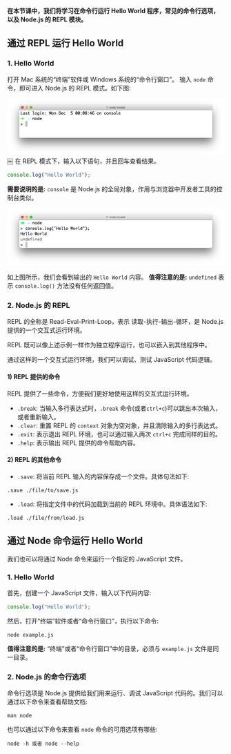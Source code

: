 **在本节课中，我们将学习在命令行运行 Hello World 程序，常见的命令行选项，以及 Node.js 的 REPL 模块。**

## 通过 REPL 运行 Hello World

### 1. Hello World

打开 Mac 系统的“终端”软件或 Windows 系统的“命令行窗口”。
输入 `node` 命令，即可进入 Node.js 的 REPL 模式。如下图:

![](images/Snip20161205_1.png)
￼
在 REPL 模式下，输入以下语句，并且回车查看结果。

```javascript
console.log("Hello World");
```

**需要说明的是:** `console` 是 Node.js 的全局对象，作用与浏览器中开发者工具的控制台类似。

![](images/2016-12-05-16-43-05.png)

如上图所示，我们会看到输出的 `Hello World` 内容。
**值得注意的是:** `undefined` 表示 `console.log()` 方法没有任何返回值。
### 2. Node.js 的 REPL

REPL 的全称是 Read-Eval-Print-Loop，表示 读取-执行-输出-循环，是 Node.js 提供的一个交互式运行环境。

REPL 既可以像上述示例一样作为独立程序运行，也可以嵌入到其他程序中。

通过这样的一个交互式运行环境，我们可以调试、测试 JavaScript 代码逻辑。

#### 1) REPL 提供的命令

REPL 提供了一些命令，方便我们更好地使用这样的交互式运行环境。

- `.break`: 当输入多行表达式时，`.break` 命令(或者`ctrl+c`)可以跳出本次输入，或者重新输入。
- `.clear`: 重置 REPL 的 `context` 对象为空对象，并且清除输入的多行表达式。
- `.exit`: 表示退出 REPL 环境，也可以通过输入两次 `ctrl+c` 完成同样的目的。
- `.help`: 表示输出 REPL 提供的命令帮助内容。

#### 2) REPL 的其他命令

- `.save`: 将当前 REPL 输入的内容保存成一个文件。具体句法如下:
```
.save ./file/to/save.js
```
- `.load`: 将指定文件中的代码加载到当前的 REPL 环境中。具体语法如下:

```
.load ./file/from/load.js
```

## 通过 Node 命令运行 Hello World

我们也可以将通过 Node 命令来运行一个指定的 JavaScript 文件。

### 1. Hello World

首先，创建一个 JavaScript 文件，输入以下代码内容:

```javascript
console.log("Hello World");
```

然后，打开“终端”软件或者“命令行窗口”，执行以下命令:

```
node example.js
```

**值得注意的是:** “终端”或者“命令行窗口”中的目录，必须与 `example.js` 文件是同一目录。

### 2. Node.js 的命令行选项

命令行选项是 Node.js 提供给我们用来运行、调试 JavaScript 代码的。我们可以通过以下命令来查看帮助文档:

```
man node
```

也可以通过以下命令来查看 `node` 命令的可用选项有哪些:

```
node -h 或者 node --help
```